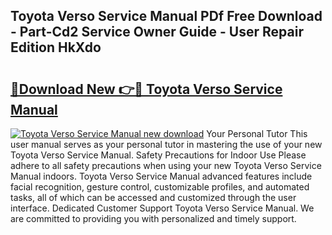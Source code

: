 ## Toyota Verso Service Manual PDf Free Download - Part-Cd2 Service Owner Guide - User Repair Edition HkXdo

# <h2><a href="http://bc47025.oget.top/?id=Toyota+Verso+Service+Manual">🔗Download New 👉🔴 Toyota Verso Service Manual</a></h2>

[![Toyota Verso Service Manual new download](https://i.imgur.com/5g1atiW.png)](http://bc47025.oget.top/?id=Toyota+Verso+Service+Manual)
Your Personal Tutor This user manual serves as your personal tutor in mastering the use of your new Toyota Verso Service Manual. Safety Precautions for Indoor Use Please adhere to all safety precautions when using your new Toyota Verso Service Manual indoors. Toyota Verso Service Manual advanced features include facial recognition, gesture control, customizable profiles, and automated tasks, all of which can be accessed and customized through the user interface. Dedicated Customer Support Toyota Verso Service Manual. We are committed to providing you with personalized and timely support.
